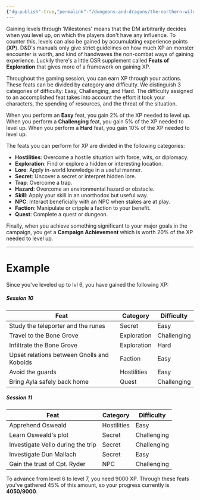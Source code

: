 ```yaml
---
{"dg-publish":true,"permalink":"/dungeons-and-dragons/the-northern-wilds/players/reference-material/leveling-through-xp/","tags":["TTRPG/Campaigns/Northern-Wilds","SRD"]}
---
```


Gaining levels through 'Milestones' means that the DM arbitrarily decides when you level up, on which the players don't have any influence. To counter this, levels can also be gained by accumulating experience points (**XP**). D&D's manuals only give strict guidelines on how much XP an monster encounter is worth, and kind of handwaves the non-combat ways of gaining experience. Luckily there's a little OSR supplement called **Feats of Exploration** that gives more of a framework on gaining XP.

Throughout the gaming session, you can earn XP through your actions. These feats can be divided by category and difficulty. We distinguish 3 categories of difficulty: Easy, Challenging, and Hard. The difficulty assigned to an accomplished feat takes into account the effort it took your characters, the spending of resources, and the threat of the situation. 

When you perform an **Easy** feat, you gain 2% of the XP needed to level up.
When you perform a **Challenging** feat, you gain 5% of the XP needed to level up.
When you perform a **Hard** feat, you gain 10% of the XP needed to level up.

The feats you can perform for XP are divided in the following categories:
- **Hostilities**: Overcome a hostile situation with force, wits, or diplomacy.
- **Exploration**: Find or explore a hidden or interesting location.
- **Lore**: Apply in-world knowledge in a useful manner.
- **Secret**: Uncover a secret or interpret hidden lore.
- **Trap**: Overcome a trap.
- **Hazard**: Overcome an environmental hazard or obstacle.
- **Skill**: Apply your skill in an unorthodox but useful way.
- **NPC**: Interact beneficially with an NPC when stakes are at play.
- **Faction**: Manipulate or cripple a faction to your benefit.
- **Quest**: Complete a quest or dungeon.

Finally, when you achieve something significant to your major goals in the campaign, you get a **Campaign Achievement** which is worth 20% of the XP needed to level up.

---
# Example
Since you've leveled up to lvl 6, you have gained the following XP:

##### Session 10

| Feat                                       | Category    | Difficulty  |
| ------------------------------------------ | ----------- | ----------- |
| Study the teleporter and the runes         | Secret      | Easy        |
| Travel to the Bone Grove                   | Exploration | Challenging |
| Infiltrate the Bone Grove                  | Exploration | Hard        |
| Upset relations between Gnolls and Kobolds | Faction     | Easy        |
| Avoid the guards                           | Hostilities | Easy        |
| Bring Ayla safely back home                | Quest       | Challenging |
##### Session 11

| Feat                              | Category    | Difficulty  |
| --------------------------------- | ----------- | ----------- |
| Apprehend Osweald                 | Hostilities | Easy        |
| Learn Osweald's plot              | Secret      | Challenging |
| Investigate Vello during the trip | Secret      | Challenging |
| Investigate Dun Mallach           | Secret      | Easy        |
| Gain the trust of Cpt. Ryder      | NPC         | Challenging |

To advance from level 6 to level 7, you need 9000 XP. Through these feats you've gathered 45% of this amount, so your progress currently is **4050/9000**.